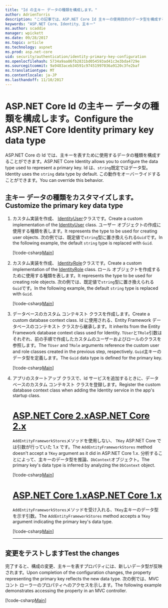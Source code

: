 ```yaml
---
title: "Id の主キー データの種類を構成します。"
author: AdrienTorris
description: "この記事では、ASP.NET Core Id 主キーの使用目的のデータ型を構成する手順について説明します。"
keywords: "ASP.NET Core、Identity、主キー"
ms.author: scaddie
manager: wpickett
ms.date: 09/28/2017
ms.topic: article
ms.technology: aspnet
ms.prod: asp.net-core
uid: security/authentication/identity-primary-key-configuration
ms.openlocfilehash: 5734a9aa86fb2831bd054593ad41c3e3bda4729e
ms.sourcegitcommit: 9a9483aceb34591c97451997036a9120c3fe2baf
ms.translationtype: MT
ms.contentlocale: ja-JP
ms.lasthandoff: 11/10/2017
---
```

# <a name="configure-the-aspnet-core-identity-primary-key-data-type"></a><span data-ttu-id="41379-104">ASP.NET Core Id の主キー データの種類を構成します。</span><span class="sxs-lookup"><span data-stu-id="41379-104">Configure the ASP.NET Core Identity primary key data type</span></span>

<span data-ttu-id="41379-105">ASP.NET Core の Id では、主キーを表すために使用するデータの種類を構成することができます。</span><span class="sxs-lookup"><span data-stu-id="41379-105">ASP.NET Core Identity allows you to configure the data type used to represent a primary key.</span></span> <span data-ttu-id="41379-106">Id は、`string`既定ではデータ型。</span><span class="sxs-lookup"><span data-stu-id="41379-106">Identity uses the `string` data type by default.</span></span> <span data-ttu-id="41379-107">この動作をオーバーライドすることができます。</span><span class="sxs-lookup"><span data-stu-id="41379-107">You can override this behavior.</span></span>

## <a name="customize-the-primary-key-data-type"></a><span data-ttu-id="41379-108">主キー データの種類をカスタマイズします。</span><span class="sxs-lookup"><span data-stu-id="41379-108">Customize the primary key data type</span></span>

1. <span data-ttu-id="41379-109">カスタム実装を作成、 [IdentityUser](https://docs.microsoft.com/aspnet/core/api/microsoft.aspnetcore.identity.entityframeworkcore.identityuser-1)クラスです。</span><span class="sxs-lookup"><span data-stu-id="41379-109">Create a custom implementation of the [IdentityUser](https://docs.microsoft.com/aspnet/core/api/microsoft.aspnetcore.identity.entityframeworkcore.identityuser-1) class.</span></span> <span data-ttu-id="41379-110">ユーザー オブジェクトの作成に使用する種類を表します。</span><span class="sxs-lookup"><span data-stu-id="41379-110">It represents the type to be used for creating user objects.</span></span> <span data-ttu-id="41379-111">次の例では、既定値で`string`型に置き換えられる`Guid`です。</span><span class="sxs-lookup"><span data-stu-id="41379-111">In the following example, the default `string` type is replaced with `Guid`.</span></span>

    [!code-csharp[Main](identity/sample/src/ASPNET-IdentityDemo-PrimaryKeysConfig/Models/ApplicationUser.cs?highlight=4&range=7-13)]

1. <span data-ttu-id="41379-112">カスタム実装を作成、 [IdentityRole](https://docs.microsoft.com/aspnet/core/api/microsoft.aspnetcore.identity.entityframeworkcore.identityrole-1)クラスです。</span><span class="sxs-lookup"><span data-stu-id="41379-112">Create a custom implementation of the [IdentityRole](https://docs.microsoft.com/aspnet/core/api/microsoft.aspnetcore.identity.entityframeworkcore.identityrole-1) class.</span></span> <span data-ttu-id="41379-113">ロール オブジェクトを作成するために使用する種類を表します。</span><span class="sxs-lookup"><span data-stu-id="41379-113">It represents the type to be used for creating role objects.</span></span> <span data-ttu-id="41379-114">次の例では、既定値で`string`型に置き換えられる`Guid`です。</span><span class="sxs-lookup"><span data-stu-id="41379-114">In the following example, the default `string` type is replaced with `Guid`.</span></span>
    
    [!code-csharp[Main](identity/sample/src/ASPNET-IdentityDemo-PrimaryKeysConfig/Models/ApplicationRole.cs?highlight=3&range=7-12)]
    
1. <span data-ttu-id="41379-115">データベースのカスタム コンテキスト クラスを作成します。</span><span class="sxs-lookup"><span data-stu-id="41379-115">Create a custom database context class.</span></span> <span data-ttu-id="41379-116">Id に使用される、Entity Framework データベースのコンテキスト クラスから継承します。</span><span class="sxs-lookup"><span data-stu-id="41379-116">It inherits from the Entity Framework database context class used for Identity.</span></span> <span data-ttu-id="41379-117">`TUser`と`TRole`引数はそれぞれ、前の手順で作成したカスタムのユーザーおよびロールのクラスを参照します。</span><span class="sxs-lookup"><span data-stu-id="41379-117">The `TUser` and `TRole` arguments reference the custom user and role classes created in the previous step, respectively.</span></span> <span data-ttu-id="41379-118">`Guid`主キーのデータ型を定義します。</span><span class="sxs-lookup"><span data-stu-id="41379-118">The `Guid` data type is defined for the primary key.</span></span>

    [!code-csharp[Main](identity/sample/src/ASPNET-IdentityDemo-PrimaryKeysConfig/Data/ApplicationDbContext.cs?highlight=3&range=9-26)]
    
1. <span data-ttu-id="41379-119">アプリのスタートアップ クラスで、Id サービスを追加するときに、データベースのカスタム コンテキスト クラスを登録します。</span><span class="sxs-lookup"><span data-stu-id="41379-119">Register the custom database context class when adding the Identity service in the app's startup class.</span></span>

    # <a name="aspnet-core-2xtabaspnetcore2x"></a>[<span data-ttu-id="41379-120">ASP.NET Core 2.x</span><span class="sxs-lookup"><span data-stu-id="41379-120">ASP.NET Core 2.x</span></span>](#tab/aspnetcore2x)
    
    <span data-ttu-id="41379-121">`AddEntityFrameworkStores`メソッドを使用しない、 `TKey` ASP.NET Core では引数が行っていた 1.x です。</span><span class="sxs-lookup"><span data-stu-id="41379-121">The `AddEntityFrameworkStores` method doesn't accept a `TKey` argument as it did in ASP.NET Core 1.x.</span></span> <span data-ttu-id="41379-122">分析することによって、主キーのデータ型を推論、`DbContext`オブジェクト。</span><span class="sxs-lookup"><span data-stu-id="41379-122">The primary key's data type is inferred by analyzing the `DbContext` object.</span></span>
    
    [!code-csharp[Main](identity/sample/src/ASPNETv2-IdentityDemo-PrimaryKeysConfig/Startup.cs?highlight=6-8&range=25-37)]
    
    # <a name="aspnet-core-1xtabaspnetcore1x"></a>[<span data-ttu-id="41379-123">ASP.NET Core 1.x</span><span class="sxs-lookup"><span data-stu-id="41379-123">ASP.NET Core 1.x</span></span>](#tab/aspnetcore1x)
    
    <span data-ttu-id="41379-124">`AddEntityFrameworkStores`メソッドを受け入れる、`TKey`主キーのデータ型を示す引数。</span><span class="sxs-lookup"><span data-stu-id="41379-124">The `AddEntityFrameworkStores` method accepts a `TKey` argument indicating the primary key's data type.</span></span>
    
    [!code-csharp[Main](identity/sample/src/ASPNET-IdentityDemo-PrimaryKeysConfig/Startup.cs?highlight=9-11&range=39-55)]
    
    ---

## <a name="test-the-changes"></a><span data-ttu-id="41379-125">変更をテストします</span><span class="sxs-lookup"><span data-stu-id="41379-125">Test the changes</span></span>

<span data-ttu-id="41379-126">完了すると、構成の変更、主キーを表すプロパティには、新しいデータ型が反映されます。</span><span class="sxs-lookup"><span data-stu-id="41379-126">Upon completion of the configuration changes, the property representing the primary key reflects the new data type.</span></span> <span data-ttu-id="41379-127">次の例では、MVC コント ローラーのプロパティへのアクセスを示します。</span><span class="sxs-lookup"><span data-stu-id="41379-127">The following example demonstrates accessing the property in an MVC controller.</span></span>

[!code-csharp[Main](identity/sample/src/ASPNET-IdentityDemo-PrimaryKeysConfig/Controllers/AccountController.cs?name=snippet_GetCurrentUserId&highlight=6)]
